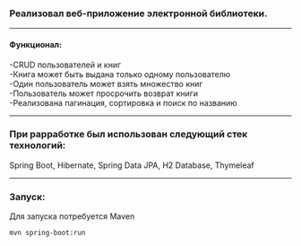 ### Реализовал веб-приложение электронной библиотеки.

---

#### Функционал:

-CRUD пользователей и книг<br>
-Книга может быть выдана только одному пользователю<br>
-Один пользователь может взять множество книг<br>
-Пользователь может просрочить возврат книги<br>
-Реализована пагинация, сортировка и поиск по названию<br>

---

### При раpработке был использован следующий стек технологий:<br>
Spring Boot, Hibernate, Spring Data JPA, H2 Database, Thymeleaf<br>

---

### Запуск:<br>

Для запуска потребуется Maven<br>

`mvn spring-boot:run`
